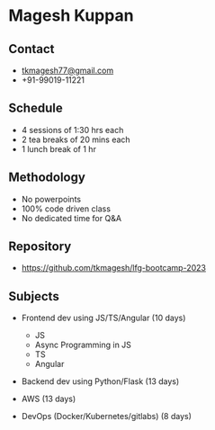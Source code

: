 # Magesh Kuppan #

## Contact ##
- tkmagesh77@gmail.com
- +91-99019-11221

## Schedule ##
- 4 sessions of 1:30 hrs each
- 2 tea breaks of 20 mins each
- 1 lunch break of 1 hr

## Methodology ##
- No powerpoints
- 100% code driven class
- No dedicated time for Q&A

## Repository ##
- https://github.com/tkmagesh/lfg-bootcamp-2023

## Subjects ##
- Frontend dev using JS/TS/Angular (10 days)
    - JS
    - Async Programming in JS
    - TS
    - Angular
    
- Backend dev using Python/Flask (13 days)
- AWS (13 days)
- DevOps (Docker/Kubernetes/gitlabs) (8 days)
